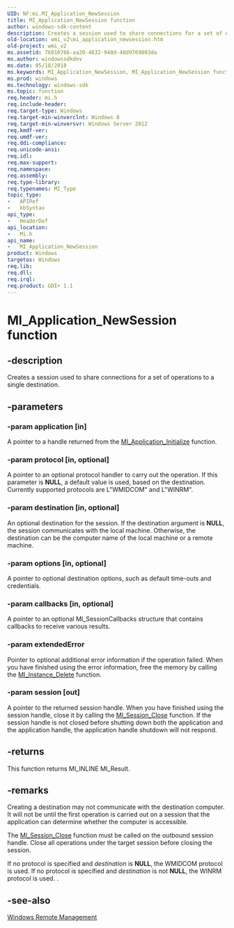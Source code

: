 ```yaml
---
UID: NF:mi.MI_Application_NewSession
title: MI_Application_NewSession function
author: windows-sdk-content
description: Creates a session used to share connections for a set of operations to a single destination.
old-location: wmi_v2\mi_application_newsession.htm
old-project: wmi_v2
ms.assetid: 76010766-aa20-4632-940d-48d9769803da
ms.author: windowssdkdev
ms.date: 05/18/2018
ms.keywords: MI_Application_NewSession, MI_Application_NewSession function [Windows Management Infrastructure (MI)], mi/MI_Application_NewSession, wmi_v2.mi_application_newsession
ms.prod: windows
ms.technology: windows-sdk
ms.topic: function
req.header: mi.h
req.include-header: 
req.target-type: Windows
req.target-min-winverclnt: Windows 8
req.target-min-winversvr: Windows Server 2012
req.kmdf-ver: 
req.umdf-ver: 
req.ddi-compliance: 
req.unicode-ansi: 
req.idl: 
req.max-support: 
req.namespace: 
req.assembly: 
req.type-library: 
req.typenames: MI_Type
topic_type:
-	APIRef
-	kbSyntax
api_type:
-	HeaderDef
api_location:
-	Mi.h
api_name:
-	MI_Application_NewSession
product: Windows
targetos: Windows
req.lib: 
req.dll: 
req.irql: 
req.product: GDI+ 1.1
---
```


# MI_Application_NewSession function


## -description


Creates a session used to share connections for a set of operations to a single destination.


## -parameters




### -param application [in]

A pointer to a handle returned from the <a href="https://msdn.microsoft.com/32696A33-820D-4D01-AF71-DDA1F34EFBE0">MI_Application_Initialize</a> function.


### -param protocol [in, optional]

A pointer to an optional protocol handler to carry out the operation.  If this parameter is <b>NULL</b>, a default value is used, based on the destination. Currently supported protocols are L"WMIDCOM" and L"WINRM".


### -param destination [in, optional]

An optional destination for the session. If the destination argument is <b>NULL</b>, the session communicates with the local machine. Otherwise, the destination can be the computer name of the local machine or a remote machine.


### -param options [in, optional]

A pointer to optional destination options, such as default time-outs and credentials.


### -param callbacks [in, optional]

A pointer to an optional MI_SessionCallbacks structure that contains callbacks to receive various results.


### -param extendedError

Pointer to optional additional error information if the operation failed.  When you have finished using the error information, free the memory by calling the <a href="https://msdn.microsoft.com/6370e464-b262-4c91-a3c8-889911df7965">MI_Instance_Delete</a> function.


### -param session [out]

A pointer to the returned session handle.  When you have finished using the session handle, close it by calling the <a href="https://msdn.microsoft.com/c77a93b0-446c-417b-81ab-746c639477f7">MI_Session_Close</a> function. If the session handle is not closed before shutting down both the application and the application handle, the application handle shutdown will not respond.


## -returns



This function returns MI_INLINE MI_Result.




## -remarks



Creating a destination may not communicate with the destination computer. It will not be until the first operation is carried out on a session that the application can determine whether the computer is accessible.

The <a href="https://msdn.microsoft.com/c77a93b0-446c-417b-81ab-746c639477f7">MI_Session_Close</a> function must be called on the outbound session handle. Close all operations under the target session before closing the session.

If  no protocol is specified and <i>destination</i> is <b>NULL</b>, the WMIDCOM protocol is used. If no protocol is specified and <i>destination</i> is not <b>NULL</b>, the WINRM protocol is used. .




## -see-also




<a href="https://msdn.microsoft.com/6429e748-e0bf-431a-8989-db5b211665d5">Windows Remote Management</a>
 

 

